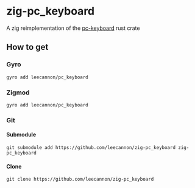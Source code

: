 # zig-pc_keyboard

A zig reimplementation of the [pc-keyboard](https://github.com/rust-embedded-community/pc-keyboard) rust crate

## How to get

### Gyro

`gyro add leecannon/pc_keyboard`

### Zigmod

`gyro add leecannon/pc_keyboard`

### Git

#### Submodule

`git submodule add https://github.com/leecannon/zig-pc_keyboard zig-pc_keyboard`

#### Clone

`git clone https://github.com/leecannon/zig-pc_keyboard`
